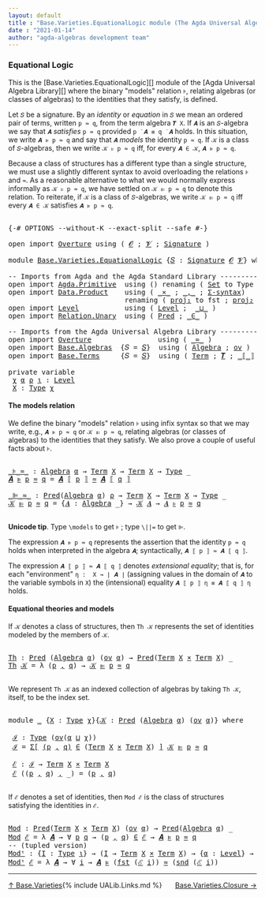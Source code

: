 ```yaml
---
layout: default
title : "Base.Varieties.EquationalLogic module (The Agda Universal Algebra Library)"
date : "2021-01-14"
author: "agda-algebras development team"
---
```


### <a id="equational-logic">Equational Logic</a>

This is the [Base.Varieties.EquationalLogic][] module of the [Agda Universal Algebra Library][] where the binary "models" relation `⊧`, relating algebras (or classes of algebras) to the identities that they satisfy, is defined.

Let `𝑆` be a signature. By an *identity* or *equation* in `𝑆` we mean an ordered pair of terms, written `p ≈ q`, from the term algebra `𝑻 X`. If `𝑨` is an `𝑆`-algebra we say that `𝑨` *satisfies* `p ≈ q` provided `p ̇ 𝑨 ≡ q ̇ 𝑨` holds. In this situation, we write `𝑨 ⊧ p ≈ q` and say that `𝑨` *models* the identity `p ≈ q`. If `𝒦` is a class of `𝑆`-algebras, then we write `𝒦 ⊧ p ≈ q` iff, for every `𝑨 ∈ 𝒦`, `𝑨 ⊧ p ≈ q`.

Because a class of structures has a different type than a single structure, we must use a slightly different syntax to avoid overloading the relations `⊧` and `≈`. As a reasonable alternative to what we would normally express informally as `𝒦 ⊧ p ≈ q`, we have settled on `𝒦 ⊫ p ≈ q` to denote this relation.  To reiterate, if `𝒦` is a class of `𝑆`-algebras, we write `𝒦 ⊫ p ≈ q` iff every `𝑨 ∈ 𝒦` satisfies `𝑨 ⊧ p ≈ q`.

<pre class="Agda">

<a id="1310" class="Symbol">{-#</a> <a id="1314" class="Keyword">OPTIONS</a> <a id="1322" class="Pragma">--without-K</a> <a id="1334" class="Pragma">--exact-split</a> <a id="1348" class="Pragma">--safe</a> <a id="1355" class="Symbol">#-}</a>

<a id="1360" class="Keyword">open</a> <a id="1365" class="Keyword">import</a> <a id="1372" href="Overture.html" class="Module">Overture</a> <a id="1381" class="Keyword">using</a> <a id="1387" class="Symbol">(</a> <a id="1389" href="Overture.Signatures.html#645" class="Generalizable">𝓞</a> <a id="1391" class="Symbol">;</a> <a id="1393" href="Overture.Signatures.html#647" class="Generalizable">𝓥</a> <a id="1395" class="Symbol">;</a> <a id="1397" href="Overture.Signatures.html#3300" class="Function">Signature</a> <a id="1407" class="Symbol">)</a>

<a id="1410" class="Keyword">module</a> <a id="1417" href="Base.Varieties.EquationalLogic.html" class="Module">Base.Varieties.EquationalLogic</a> <a id="1448" class="Symbol">{</a><a id="1449" href="Base.Varieties.EquationalLogic.html#1449" class="Bound">𝑆</a> <a id="1451" class="Symbol">:</a> <a id="1453" href="Overture.Signatures.html#3300" class="Function">Signature</a> <a id="1463" href="Overture.Signatures.html#645" class="Generalizable">𝓞</a> <a id="1465" href="Overture.Signatures.html#647" class="Generalizable">𝓥</a><a id="1466" class="Symbol">}</a> <a id="1468" class="Keyword">where</a>

<a id="1475" class="Comment">-- Imports from Agda and the Agda Standard Library ----------------</a>
<a id="1543" class="Keyword">open</a> <a id="1548" class="Keyword">import</a> <a id="1555" href="Agda.Primitive.html" class="Module">Agda.Primitive</a>  <a id="1571" class="Keyword">using</a> <a id="1577" class="Symbol">()</a> <a id="1580" class="Keyword">renaming</a> <a id="1589" class="Symbol">(</a> <a id="1591" href="Agda.Primitive.html#326" class="Primitive">Set</a> <a id="1595" class="Symbol">to</a> <a id="1598" class="Primitive">Type</a> <a id="1603" class="Symbol">)</a>
<a id="1605" class="Keyword">open</a> <a id="1610" class="Keyword">import</a> <a id="1617" href="Data.Product.html" class="Module">Data.Product</a>    <a id="1633" class="Keyword">using</a> <a id="1639" class="Symbol">(</a> <a id="1641" href="Data.Product.html#1167" class="Function Operator">_×_</a> <a id="1645" class="Symbol">;</a> <a id="1647" href="Agda.Builtin.Sigma.html#236" class="InductiveConstructor Operator">_,_</a> <a id="1651" class="Symbol">;</a> <a id="1653" href="Data.Product.html#916" class="Function">Σ-syntax</a><a id="1661" class="Symbol">)</a>
                            <a id="1691" class="Keyword">renaming</a> <a id="1700" class="Symbol">(</a> <a id="1702" href="Agda.Builtin.Sigma.html#252" class="Field">proj₁</a> <a id="1708" class="Symbol">to</a> <a id="1711" class="Field">fst</a> <a id="1715" class="Symbol">;</a> <a id="1717" href="Agda.Builtin.Sigma.html#264" class="Field">proj₂</a> <a id="1723" class="Symbol">to</a> <a id="1726" class="Field">snd</a> <a id="1730" class="Symbol">)</a>
<a id="1732" class="Keyword">open</a> <a id="1737" class="Keyword">import</a> <a id="1744" href="Level.html" class="Module">Level</a>           <a id="1760" class="Keyword">using</a> <a id="1766" class="Symbol">(</a> <a id="1768" href="Agda.Primitive.html#597" class="Postulate">Level</a> <a id="1774" class="Symbol">;</a>  <a id="1777" href="Agda.Primitive.html#810" class="Primitive Operator">_⊔_</a> <a id="1781" class="Symbol">)</a>
<a id="1783" class="Keyword">open</a> <a id="1788" class="Keyword">import</a> <a id="1795" href="Relation.Unary.html" class="Module">Relation.Unary</a>  <a id="1811" class="Keyword">using</a> <a id="1817" class="Symbol">(</a> <a id="1819" href="Relation.Unary.html#1101" class="Function">Pred</a> <a id="1824" class="Symbol">;</a> <a id="1826" href="Relation.Unary.html#1523" class="Function Operator">_∈_</a> <a id="1830" class="Symbol">)</a>

<a id="1833" class="Comment">-- Imports from the Agda Universal Algebra Library ----------------</a>
<a id="1901" class="Keyword">open</a> <a id="1906" class="Keyword">import</a> <a id="1913" href="Overture.html" class="Module">Overture</a>                <a id="1937" class="Keyword">using</a> <a id="1943" class="Symbol">(</a> <a id="1945" href="Overture.Basic.html#9592" class="Function Operator">_≈_</a> <a id="1949" class="Symbol">)</a>
<a id="1951" class="Keyword">open</a> <a id="1956" class="Keyword">import</a> <a id="1963" href="Base.Algebras.html" class="Module">Base.Algebras</a>  <a id="1978" class="Symbol">{</a><a id="1979" class="Argument">𝑆</a> <a id="1981" class="Symbol">=</a> <a id="1983" href="Base.Varieties.EquationalLogic.html#1449" class="Bound">𝑆</a><a id="1984" class="Symbol">}</a>  <a id="1987" class="Keyword">using</a> <a id="1993" class="Symbol">(</a> <a id="1995" href="Base.Algebras.Basic.html#2774" class="Function">Algebra</a> <a id="2003" class="Symbol">;</a> <a id="2005" href="Base.Algebras.Products.html#3097" class="Function">ov</a> <a id="2008" class="Symbol">)</a>
<a id="2010" class="Keyword">open</a> <a id="2015" class="Keyword">import</a> <a id="2022" href="Base.Terms.html" class="Module">Base.Terms</a>     <a id="2037" class="Symbol">{</a><a id="2038" class="Argument">𝑆</a> <a id="2040" class="Symbol">=</a> <a id="2042" href="Base.Varieties.EquationalLogic.html#1449" class="Bound">𝑆</a><a id="2043" class="Symbol">}</a>  <a id="2046" class="Keyword">using</a> <a id="2052" class="Symbol">(</a> <a id="2054" href="Base.Terms.Basic.html#2087" class="Datatype">Term</a> <a id="2059" class="Symbol">;</a> <a id="2061" href="Base.Terms.Basic.html#3369" class="Function">𝑻</a> <a id="2063" class="Symbol">;</a> <a id="2065" href="Base.Terms.Operations.html#2603" class="Function Operator">_⟦_⟧</a> <a id="2070" class="Symbol">)</a>

<a id="2073" class="Keyword">private</a> <a id="2081" class="Keyword">variable</a>
 <a id="2091" href="Base.Varieties.EquationalLogic.html#2091" class="Generalizable">χ</a> <a id="2093" href="Base.Varieties.EquationalLogic.html#2093" class="Generalizable">α</a> <a id="2095" href="Base.Varieties.EquationalLogic.html#2095" class="Generalizable">ρ</a> <a id="2097" href="Base.Varieties.EquationalLogic.html#2097" class="Generalizable">ι</a> <a id="2099" class="Symbol">:</a> <a id="2101" href="Agda.Primitive.html#597" class="Postulate">Level</a>
 <a id="2108" href="Base.Varieties.EquationalLogic.html#2108" class="Generalizable">X</a> <a id="2110" class="Symbol">:</a> <a id="2112" href="Base.Varieties.EquationalLogic.html#1598" class="Primitive">Type</a> <a id="2117" href="Base.Varieties.EquationalLogic.html#2091" class="Generalizable">χ</a>
</pre>

#### <a id="the-models-relation">The models relation</a>

We define the binary "models" relation `⊧` using infix syntax so that we may
write, e.g., `𝑨 ⊧ p ≈ q` or `𝒦 ⊫ p ≈ q`, relating algebras (or classes of
algebras) to the identities that they satisfy. We also prove a couple of useful
facts about `⊧`.

<pre class="Agda">

<a id="_⊧_≈_"></a><a id="2452" href="Base.Varieties.EquationalLogic.html#2452" class="Function Operator">_⊧_≈_</a> <a id="2458" class="Symbol">:</a> <a id="2460" href="Base.Algebras.Basic.html#2774" class="Function">Algebra</a> <a id="2468" href="Base.Varieties.EquationalLogic.html#2093" class="Generalizable">α</a> <a id="2470" class="Symbol">→</a> <a id="2472" href="Base.Terms.Basic.html#2087" class="Datatype">Term</a> <a id="2477" href="Base.Varieties.EquationalLogic.html#2108" class="Generalizable">X</a> <a id="2479" class="Symbol">→</a> <a id="2481" href="Base.Terms.Basic.html#2087" class="Datatype">Term</a> <a id="2486" href="Base.Varieties.EquationalLogic.html#2108" class="Generalizable">X</a> <a id="2488" class="Symbol">→</a> <a id="2490" href="Base.Varieties.EquationalLogic.html#1598" class="Primitive">Type</a> <a id="2495" class="Symbol">_</a>
<a id="2497" href="Base.Varieties.EquationalLogic.html#2497" class="Bound">𝑨</a> <a id="2499" href="Base.Varieties.EquationalLogic.html#2452" class="Function Operator">⊧</a> <a id="2501" href="Base.Varieties.EquationalLogic.html#2501" class="Bound">p</a> <a id="2503" href="Base.Varieties.EquationalLogic.html#2452" class="Function Operator">≈</a> <a id="2505" href="Base.Varieties.EquationalLogic.html#2505" class="Bound">q</a> <a id="2507" class="Symbol">=</a> <a id="2509" href="Base.Varieties.EquationalLogic.html#2497" class="Bound">𝑨</a> <a id="2511" href="Base.Terms.Operations.html#2603" class="Function Operator">⟦</a> <a id="2513" href="Base.Varieties.EquationalLogic.html#2501" class="Bound">p</a> <a id="2515" href="Base.Terms.Operations.html#2603" class="Function Operator">⟧</a> <a id="2517" href="Overture.Basic.html#9592" class="Function Operator">≈</a> <a id="2519" href="Base.Varieties.EquationalLogic.html#2497" class="Bound">𝑨</a> <a id="2521" href="Base.Terms.Operations.html#2603" class="Function Operator">⟦</a> <a id="2523" href="Base.Varieties.EquationalLogic.html#2505" class="Bound">q</a> <a id="2525" href="Base.Terms.Operations.html#2603" class="Function Operator">⟧</a>

<a id="_⊫_≈_"></a><a id="2528" href="Base.Varieties.EquationalLogic.html#2528" class="Function Operator">_⊫_≈_</a> <a id="2534" class="Symbol">:</a> <a id="2536" href="Relation.Unary.html#1101" class="Function">Pred</a><a id="2540" class="Symbol">(</a><a id="2541" href="Base.Algebras.Basic.html#2774" class="Function">Algebra</a> <a id="2549" href="Base.Varieties.EquationalLogic.html#2093" class="Generalizable">α</a><a id="2550" class="Symbol">)</a> <a id="2552" href="Base.Varieties.EquationalLogic.html#2095" class="Generalizable">ρ</a> <a id="2554" class="Symbol">→</a> <a id="2556" href="Base.Terms.Basic.html#2087" class="Datatype">Term</a> <a id="2561" href="Base.Varieties.EquationalLogic.html#2108" class="Generalizable">X</a> <a id="2563" class="Symbol">→</a> <a id="2565" href="Base.Terms.Basic.html#2087" class="Datatype">Term</a> <a id="2570" href="Base.Varieties.EquationalLogic.html#2108" class="Generalizable">X</a> <a id="2572" class="Symbol">→</a> <a id="2574" href="Base.Varieties.EquationalLogic.html#1598" class="Primitive">Type</a> <a id="2579" class="Symbol">_</a>
<a id="2581" href="Base.Varieties.EquationalLogic.html#2581" class="Bound">𝒦</a> <a id="2583" href="Base.Varieties.EquationalLogic.html#2528" class="Function Operator">⊫</a> <a id="2585" href="Base.Varieties.EquationalLogic.html#2585" class="Bound">p</a> <a id="2587" href="Base.Varieties.EquationalLogic.html#2528" class="Function Operator">≈</a> <a id="2589" href="Base.Varieties.EquationalLogic.html#2589" class="Bound">q</a> <a id="2591" class="Symbol">=</a> <a id="2593" class="Symbol">{</a><a id="2594" href="Base.Varieties.EquationalLogic.html#2594" class="Bound">𝑨</a> <a id="2596" class="Symbol">:</a> <a id="2598" href="Base.Algebras.Basic.html#2774" class="Function">Algebra</a> <a id="2606" class="Symbol">_}</a> <a id="2609" class="Symbol">→</a> <a id="2611" href="Base.Varieties.EquationalLogic.html#2581" class="Bound">𝒦</a> <a id="2613" href="Base.Varieties.EquationalLogic.html#2594" class="Bound">𝑨</a> <a id="2615" class="Symbol">→</a> <a id="2617" href="Base.Varieties.EquationalLogic.html#2594" class="Bound">𝑨</a> <a id="2619" href="Base.Varieties.EquationalLogic.html#2452" class="Function Operator">⊧</a> <a id="2621" href="Base.Varieties.EquationalLogic.html#2585" class="Bound">p</a> <a id="2623" href="Base.Varieties.EquationalLogic.html#2452" class="Function Operator">≈</a> <a id="2625" href="Base.Varieties.EquationalLogic.html#2589" class="Bound">q</a>

</pre>

**Unicode tip**. Type `\models` to get `⊧` ; type `\||=` to get `⊫`.

The expression `𝑨 ⊧ p ≈ q` represents the assertion that the identity `p ≈ q`
holds when interpreted in the algebra `𝑨`; syntactically, `𝑨 ⟦ p ⟧ ≈ 𝑨 ⟦ q ⟧`.

The expression `𝑨 ⟦ p ⟧ ≈ 𝑨 ⟦ q ⟧` denotes *extensional equality*; that is,
for each "environment" `η :  X → ∣ 𝑨 ∣` (assigning values in the domain of `𝑨`
to the variable symbols in `X`) the (intensional) equality `𝑨 ⟦ p ⟧ η ≡ 𝑨 ⟦ q ⟧ η`
holds.


#### <a id="equational-theories-and-models">Equational theories and models</a>

If `𝒦` denotes a class of structures, then `Th 𝒦` represents the set of identities
modeled by the members of `𝒦`.

<pre class="Agda">

<a id="Th"></a><a id="3324" href="Base.Varieties.EquationalLogic.html#3324" class="Function">Th</a> <a id="3327" class="Symbol">:</a> <a id="3329" href="Relation.Unary.html#1101" class="Function">Pred</a> <a id="3334" class="Symbol">(</a><a id="3335" href="Base.Algebras.Basic.html#2774" class="Function">Algebra</a> <a id="3343" href="Base.Varieties.EquationalLogic.html#2093" class="Generalizable">α</a><a id="3344" class="Symbol">)</a> <a id="3346" class="Symbol">(</a><a id="3347" href="Base.Algebras.Products.html#3097" class="Function">ov</a> <a id="3350" href="Base.Varieties.EquationalLogic.html#2093" class="Generalizable">α</a><a id="3351" class="Symbol">)</a> <a id="3353" class="Symbol">→</a> <a id="3355" href="Relation.Unary.html#1101" class="Function">Pred</a><a id="3359" class="Symbol">(</a><a id="3360" href="Base.Terms.Basic.html#2087" class="Datatype">Term</a> <a id="3365" href="Base.Varieties.EquationalLogic.html#2108" class="Generalizable">X</a> <a id="3367" href="Data.Product.html#1167" class="Function Operator">×</a> <a id="3369" href="Base.Terms.Basic.html#2087" class="Datatype">Term</a> <a id="3374" href="Base.Varieties.EquationalLogic.html#2108" class="Generalizable">X</a><a id="3375" class="Symbol">)</a> <a id="3377" class="Symbol">_</a>
<a id="3379" href="Base.Varieties.EquationalLogic.html#3324" class="Function">Th</a> <a id="3382" href="Base.Varieties.EquationalLogic.html#3382" class="Bound">𝒦</a> <a id="3384" class="Symbol">=</a> <a id="3386" class="Symbol">λ</a> <a id="3388" class="Symbol">(</a><a id="3389" href="Base.Varieties.EquationalLogic.html#3389" class="Bound">p</a> <a id="3391" href="Agda.Builtin.Sigma.html#236" class="InductiveConstructor Operator">,</a> <a id="3393" href="Base.Varieties.EquationalLogic.html#3393" class="Bound">q</a><a id="3394" class="Symbol">)</a> <a id="3396" class="Symbol">→</a> <a id="3398" href="Base.Varieties.EquationalLogic.html#3382" class="Bound">𝒦</a> <a id="3400" href="Base.Varieties.EquationalLogic.html#2528" class="Function Operator">⊫</a> <a id="3402" href="Base.Varieties.EquationalLogic.html#3389" class="Bound">p</a> <a id="3404" href="Base.Varieties.EquationalLogic.html#2528" class="Function Operator">≈</a> <a id="3406" href="Base.Varieties.EquationalLogic.html#3393" class="Bound">q</a>

</pre>

We represent ``Th 𝒦`` as an indexed collection of algebras by taking `Th 𝒦`,
itself, to be the index set.

<pre class="Agda">

<a id="3542" class="Keyword">module</a> <a id="3549" href="Base.Varieties.EquationalLogic.html#3549" class="Module">_</a> <a id="3551" class="Symbol">{</a><a id="3552" href="Base.Varieties.EquationalLogic.html#3552" class="Bound">X</a> <a id="3554" class="Symbol">:</a> <a id="3556" href="Base.Varieties.EquationalLogic.html#1598" class="Primitive">Type</a> <a id="3561" href="Base.Varieties.EquationalLogic.html#2091" class="Generalizable">χ</a><a id="3562" class="Symbol">}{</a><a id="3564" href="Base.Varieties.EquationalLogic.html#3564" class="Bound">𝒦</a> <a id="3566" class="Symbol">:</a> <a id="3568" href="Relation.Unary.html#1101" class="Function">Pred</a> <a id="3573" class="Symbol">(</a><a id="3574" href="Base.Algebras.Basic.html#2774" class="Function">Algebra</a> <a id="3582" href="Base.Varieties.EquationalLogic.html#2093" class="Generalizable">α</a><a id="3583" class="Symbol">)</a> <a id="3585" class="Symbol">(</a><a id="3586" href="Base.Algebras.Products.html#3097" class="Function">ov</a> <a id="3589" href="Base.Varieties.EquationalLogic.html#2093" class="Generalizable">α</a><a id="3590" class="Symbol">)}</a> <a id="3593" class="Keyword">where</a>

 <a id="3601" href="Base.Varieties.EquationalLogic.html#3601" class="Function">ℐ</a> <a id="3603" class="Symbol">:</a> <a id="3605" href="Base.Varieties.EquationalLogic.html#1598" class="Primitive">Type</a> <a id="3610" class="Symbol">(</a><a id="3611" href="Base.Algebras.Products.html#3097" class="Function">ov</a><a id="3613" class="Symbol">(</a><a id="3614" href="Base.Varieties.EquationalLogic.html#3582" class="Bound">α</a> <a id="3616" href="Agda.Primitive.html#810" class="Primitive Operator">⊔</a> <a id="3618" href="Base.Varieties.EquationalLogic.html#3561" class="Bound">χ</a><a id="3619" class="Symbol">))</a>
 <a id="3623" href="Base.Varieties.EquationalLogic.html#3601" class="Function">ℐ</a> <a id="3625" class="Symbol">=</a> <a id="3627" href="Data.Product.html#916" class="Function">Σ[</a> <a id="3630" href="Base.Varieties.EquationalLogic.html#3630" class="Bound">(</a><a id="3631" href="Base.Varieties.EquationalLogic.html#3631" class="Bound">p</a> <a id="3633" href="Agda.Builtin.Sigma.html#236" class="InductiveConstructor Operator">,</a> <a id="3635" href="Base.Varieties.EquationalLogic.html#3635" class="Bound">q</a><a id="3636" href="Base.Varieties.EquationalLogic.html#3630" class="Bound">)</a> <a id="3638" href="Data.Product.html#916" class="Function">∈</a> <a id="3640" class="Symbol">(</a><a id="3641" href="Base.Terms.Basic.html#2087" class="Datatype">Term</a> <a id="3646" href="Base.Varieties.EquationalLogic.html#3552" class="Bound">X</a> <a id="3648" href="Data.Product.html#1167" class="Function Operator">×</a> <a id="3650" href="Base.Terms.Basic.html#2087" class="Datatype">Term</a> <a id="3655" href="Base.Varieties.EquationalLogic.html#3552" class="Bound">X</a><a id="3656" class="Symbol">)</a> <a id="3658" href="Data.Product.html#916" class="Function">]</a> <a id="3660" href="Base.Varieties.EquationalLogic.html#3564" class="Bound">𝒦</a> <a id="3662" href="Base.Varieties.EquationalLogic.html#2528" class="Function Operator">⊫</a> <a id="3664" href="Base.Varieties.EquationalLogic.html#3631" class="Bound">p</a> <a id="3666" href="Base.Varieties.EquationalLogic.html#2528" class="Function Operator">≈</a> <a id="3668" href="Base.Varieties.EquationalLogic.html#3635" class="Bound">q</a>

 <a id="3672" href="Base.Varieties.EquationalLogic.html#3672" class="Function">ℰ</a> <a id="3674" class="Symbol">:</a> <a id="3676" href="Base.Varieties.EquationalLogic.html#3601" class="Function">ℐ</a> <a id="3678" class="Symbol">→</a> <a id="3680" href="Base.Terms.Basic.html#2087" class="Datatype">Term</a> <a id="3685" href="Base.Varieties.EquationalLogic.html#3552" class="Bound">X</a> <a id="3687" href="Data.Product.html#1167" class="Function Operator">×</a> <a id="3689" href="Base.Terms.Basic.html#2087" class="Datatype">Term</a> <a id="3694" href="Base.Varieties.EquationalLogic.html#3552" class="Bound">X</a>
 <a id="3697" href="Base.Varieties.EquationalLogic.html#3672" class="Function">ℰ</a> <a id="3699" class="Symbol">((</a><a id="3701" href="Base.Varieties.EquationalLogic.html#3701" class="Bound">p</a> <a id="3703" href="Agda.Builtin.Sigma.html#236" class="InductiveConstructor Operator">,</a> <a id="3705" href="Base.Varieties.EquationalLogic.html#3705" class="Bound">q</a><a id="3706" class="Symbol">)</a> <a id="3708" href="Agda.Builtin.Sigma.html#236" class="InductiveConstructor Operator">,</a> <a id="3710" class="Symbol">_)</a> <a id="3713" class="Symbol">=</a> <a id="3715" class="Symbol">(</a><a id="3716" href="Base.Varieties.EquationalLogic.html#3701" class="Bound">p</a> <a id="3718" href="Agda.Builtin.Sigma.html#236" class="InductiveConstructor Operator">,</a> <a id="3720" href="Base.Varieties.EquationalLogic.html#3705" class="Bound">q</a><a id="3721" class="Symbol">)</a>

</pre>

If `ℰ` denotes a set of identities, then `Mod ℰ` is the class of structures
satisfying the identities in `ℰ`.

<pre class="Agda">

<a id="Mod"></a><a id="3861" href="Base.Varieties.EquationalLogic.html#3861" class="Function">Mod</a> <a id="3865" class="Symbol">:</a> <a id="3867" href="Relation.Unary.html#1101" class="Function">Pred</a><a id="3871" class="Symbol">(</a><a id="3872" href="Base.Terms.Basic.html#2087" class="Datatype">Term</a> <a id="3877" href="Base.Varieties.EquationalLogic.html#2108" class="Generalizable">X</a> <a id="3879" href="Data.Product.html#1167" class="Function Operator">×</a> <a id="3881" href="Base.Terms.Basic.html#2087" class="Datatype">Term</a> <a id="3886" href="Base.Varieties.EquationalLogic.html#2108" class="Generalizable">X</a><a id="3887" class="Symbol">)</a> <a id="3889" class="Symbol">(</a><a id="3890" href="Base.Algebras.Products.html#3097" class="Function">ov</a> <a id="3893" href="Base.Varieties.EquationalLogic.html#2093" class="Generalizable">α</a><a id="3894" class="Symbol">)</a> <a id="3896" class="Symbol">→</a> <a id="3898" href="Relation.Unary.html#1101" class="Function">Pred</a><a id="3902" class="Symbol">(</a><a id="3903" href="Base.Algebras.Basic.html#2774" class="Function">Algebra</a> <a id="3911" href="Base.Varieties.EquationalLogic.html#2093" class="Generalizable">α</a><a id="3912" class="Symbol">)</a> <a id="3914" class="Symbol">_</a>
<a id="3916" href="Base.Varieties.EquationalLogic.html#3861" class="Function">Mod</a> <a id="3920" href="Base.Varieties.EquationalLogic.html#3920" class="Bound">ℰ</a> <a id="3922" class="Symbol">=</a> <a id="3924" class="Symbol">λ</a> <a id="3926" href="Base.Varieties.EquationalLogic.html#3926" class="Bound">𝑨</a> <a id="3928" class="Symbol">→</a> <a id="3930" class="Symbol">∀</a> <a id="3932" href="Base.Varieties.EquationalLogic.html#3932" class="Bound">p</a> <a id="3934" href="Base.Varieties.EquationalLogic.html#3934" class="Bound">q</a> <a id="3936" class="Symbol">→</a> <a id="3938" class="Symbol">(</a><a id="3939" href="Base.Varieties.EquationalLogic.html#3932" class="Bound">p</a> <a id="3941" href="Agda.Builtin.Sigma.html#236" class="InductiveConstructor Operator">,</a> <a id="3943" href="Base.Varieties.EquationalLogic.html#3934" class="Bound">q</a><a id="3944" class="Symbol">)</a> <a id="3946" href="Relation.Unary.html#1523" class="Function Operator">∈</a> <a id="3948" href="Base.Varieties.EquationalLogic.html#3920" class="Bound">ℰ</a> <a id="3950" class="Symbol">→</a> <a id="3952" href="Base.Varieties.EquationalLogic.html#3926" class="Bound">𝑨</a> <a id="3954" href="Base.Varieties.EquationalLogic.html#2452" class="Function Operator">⊧</a> <a id="3956" href="Base.Varieties.EquationalLogic.html#3932" class="Bound">p</a> <a id="3958" href="Base.Varieties.EquationalLogic.html#2452" class="Function Operator">≈</a> <a id="3960" href="Base.Varieties.EquationalLogic.html#3934" class="Bound">q</a>
<a id="3962" class="Comment">-- (tupled version)</a>
<a id="Modᵗ"></a><a id="3982" href="Base.Varieties.EquationalLogic.html#3982" class="Function">Modᵗ</a> <a id="3987" class="Symbol">:</a> <a id="3989" class="Symbol">{</a><a id="3990" href="Base.Varieties.EquationalLogic.html#3990" class="Bound">I</a> <a id="3992" class="Symbol">:</a> <a id="3994" href="Base.Varieties.EquationalLogic.html#1598" class="Primitive">Type</a> <a id="3999" href="Base.Varieties.EquationalLogic.html#2097" class="Generalizable">ι</a><a id="4000" class="Symbol">}</a> <a id="4002" class="Symbol">→</a> <a id="4004" class="Symbol">(</a><a id="4005" href="Base.Varieties.EquationalLogic.html#3990" class="Bound">I</a> <a id="4007" class="Symbol">→</a> <a id="4009" href="Base.Terms.Basic.html#2087" class="Datatype">Term</a> <a id="4014" href="Base.Varieties.EquationalLogic.html#2108" class="Generalizable">X</a> <a id="4016" href="Data.Product.html#1167" class="Function Operator">×</a> <a id="4018" href="Base.Terms.Basic.html#2087" class="Datatype">Term</a> <a id="4023" href="Base.Varieties.EquationalLogic.html#2108" class="Generalizable">X</a><a id="4024" class="Symbol">)</a> <a id="4026" class="Symbol">→</a> <a id="4028" class="Symbol">{</a><a id="4029" href="Base.Varieties.EquationalLogic.html#4029" class="Bound">α</a> <a id="4031" class="Symbol">:</a> <a id="4033" href="Agda.Primitive.html#597" class="Postulate">Level</a><a id="4038" class="Symbol">}</a> <a id="4040" class="Symbol">→</a> <a id="4042" href="Relation.Unary.html#1101" class="Function">Pred</a><a id="4046" class="Symbol">(</a><a id="4047" href="Base.Algebras.Basic.html#2774" class="Function">Algebra</a> <a id="4055" href="Base.Varieties.EquationalLogic.html#4029" class="Bound">α</a><a id="4056" class="Symbol">)</a> <a id="4058" class="Symbol">_</a>
<a id="4060" href="Base.Varieties.EquationalLogic.html#3982" class="Function">Modᵗ</a> <a id="4065" href="Base.Varieties.EquationalLogic.html#4065" class="Bound">ℰ</a> <a id="4067" class="Symbol">=</a> <a id="4069" class="Symbol">λ</a> <a id="4071" href="Base.Varieties.EquationalLogic.html#4071" class="Bound">𝑨</a> <a id="4073" class="Symbol">→</a> <a id="4075" class="Symbol">∀</a> <a id="4077" href="Base.Varieties.EquationalLogic.html#4077" class="Bound">i</a> <a id="4079" class="Symbol">→</a> <a id="4081" href="Base.Varieties.EquationalLogic.html#4071" class="Bound">𝑨</a> <a id="4083" href="Base.Varieties.EquationalLogic.html#2452" class="Function Operator">⊧</a> <a id="4085" class="Symbol">(</a><a id="4086" href="Base.Varieties.EquationalLogic.html#1711" class="Field">fst</a> <a id="4090" class="Symbol">(</a><a id="4091" href="Base.Varieties.EquationalLogic.html#4065" class="Bound">ℰ</a> <a id="4093" href="Base.Varieties.EquationalLogic.html#4077" class="Bound">i</a><a id="4094" class="Symbol">))</a> <a id="4097" href="Base.Varieties.EquationalLogic.html#2452" class="Function Operator">≈</a> <a id="4099" class="Symbol">(</a><a id="4100" href="Base.Varieties.EquationalLogic.html#1726" class="Field">snd</a> <a id="4104" class="Symbol">(</a><a id="4105" href="Base.Varieties.EquationalLogic.html#4065" class="Bound">ℰ</a> <a id="4107" href="Base.Varieties.EquationalLogic.html#4077" class="Bound">i</a><a id="4108" class="Symbol">))</a>
</pre>

-------------------------------------

<span style="float:left;">[↑ Base.Varieties](Base.Varieties.html)</span>
<span style="float:right;">[Base.Varieties.Closure →](Base.Varieties.Closure.html)</span>

{% include UALib.Links.md %}

